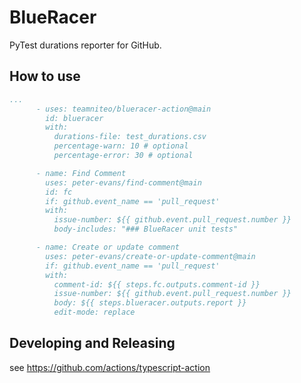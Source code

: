 # BlueRacer

PyTest durations reporter for GitHub.

## How to use

```yaml
...
      - uses: teamniteo/blueracer-action@main
        id: blueracer
        with:
          durations-file: test_durations.csv
          percentage-warn: 10 # optional
          percentage-error: 30 # optional

      - name: Find Comment
        uses: peter-evans/find-comment@main
        id: fc
        if: github.event_name == 'pull_request'
        with:
          issue-number: ${{ github.event.pull_request.number }}
          body-includes: "### BlueRacer unit tests"

      - name: Create or update comment
        uses: peter-evans/create-or-update-comment@main
        if: github.event_name == 'pull_request'
        with:
          comment-id: ${{ steps.fc.outputs.comment-id }}
          issue-number: ${{ github.event.pull_request.number }}
          body: ${{ steps.blueracer.outputs.report }}
          edit-mode: replace
```

## Developing and Releasing

see https://github.com/actions/typescript-action